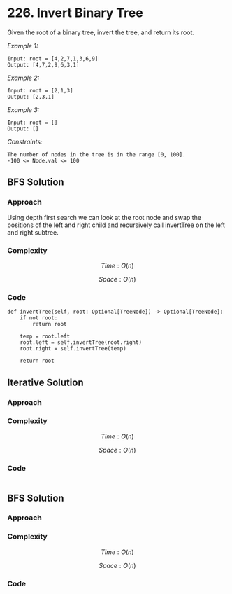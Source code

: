 # 226. Invert Binary Tree
Given the root of a binary tree, invert the tree, and return its root.

*Example 1:*

```
Input: root = [4,2,7,1,3,6,9]
Output: [4,7,2,9,6,3,1]
```

*Example 2:*

```
Input: root = [2,1,3]
Output: [2,3,1]
```

*Example 3:*

```
Input: root = []
Output: []
```

*Constraints:*

```
The number of nodes in the tree is in the range [0, 100].
-100 <= Node.val <= 100
```

## BFS Solution

### Approach
Using depth first search we can look at the root node and swap the positions of the left and right child and recursively call invertTree on the left and right subtree.

### Complexity
$$Time: O(n)$$

$$Space: O(h)$$

### Code
```
def invertTree(self, root: Optional[TreeNode]) -> Optional[TreeNode]:
    if not root:
        return root

    temp = root.left
    root.left = self.invertTree(root.right)
    root.right = self.invertTree(temp)

    return root
```

## Iterative Solution

### Approach
<!-- Describe your approach to solving the problem. -->

### Complexity
$$Time: O(n)$$

$$Space: O(n)$$

### Code
```

```

## BFS Solution

### Approach
<!-- Describe your approach to solving the problem. -->

### Complexity
$$Time: O(n)$$

$$Space: O(n)$$

### Code
```

```